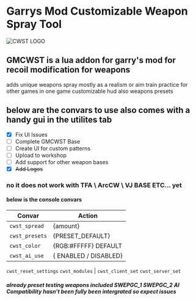 
# Garrys Mod Customizable Weapon Spray Tool

![CWST LOGO](/project_logo/safethat.png)




## GMCWST is a lua addon for garry's mod for recoil modification for weapons
adds unique weapons spray mostly as a realism or aim train practice for other games in one game
customizable hud also weapons presets 





## below are the convars to use also comes with a handy gui in the utilites tab
 - [x]  Fix UI Issues
 - [ ]  Complete GMCWST Base
 - [ ]  Create UI for custom patterns 
 - [ ]  Upload to workshop 
 - [ ]  Add support for other weapon bases
 - [x]  ~~Add Logos~~
### no it does not work with TFA \ ArcCW \ VJ BASE ETC... yet

#### below is the console convars 
Convar | Action
------------ | -------------
```cwst_spread``` | {amount} 
```cwst_presets``` | {PRESET_DEFAULT} 
```cwst_color``` | {RGB:#FFFFF} DEFAULT
```cwst_ai_use``` | { ENABLED / DISABLED} 
```cwst_reset_settings```
```cwst_modules``` |
```cwst_client_set```
```cwst_server_set```

##### already preset testing weapons included SWEPGC_1 SWEPGC_2 AI Compatibility hasn't been fully been intergrated so expect issues
